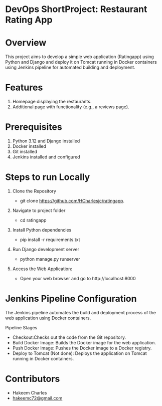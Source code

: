 # DevOps ShortProject: Restaurant Rating App

# Overview
This project aims to develop a simple web application (Ratingapp) using Python and Django and deploy it on Tomcat running in Docker containers using Jenkins pipeline for automated building and deployment.

# Features
1. Homepage displaying the restaurants.
2. Additional page with functionality (e.g., a reviews page).

# Prerequisites
1. Python 3.12 and Django installed
2. Docker installed
3. Git installed
4. Jenkins installed and configured


# Steps to run Locally
1. Clone the Repository 
   - git clone https://github.com/HCharlesjc/ratingapp.

2. Navigate to project folder
   - cd ratingapp

3. Install Python dependencies
   - pip install -r requirements.txt
    
4. Run Django development server
   - python manage.py runserver

5. Access the Web Application:
   - Open your web browser and go to http://localhost:8000
    

# Jenkins Pipeline Configuration
The Jenkins pipeline automates the build and deployment process of the web application using Docker containers.

Pipeline Stages
- Checkout:Checks out the code from the Git repository.
- Build Docker Image: Builds the Docker image for the web application.
- Push Docker Image: Pushes the Docker image to a Docker registry.
- Deploy to Tomcat (Not done): Deploys the application on Tomcat running in Docker containers.


# Contributors
- Hakeem Charles
- hakeemc72@gmail.com